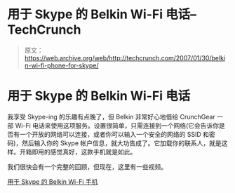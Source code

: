 # 用于 Skype 的 Belkin Wi-Fi 电话–TechCrunch

> 原文：<https://web.archive.org/web/http://techcrunch.com/2007/01/30/belkin-wi-fi-phone-for-skype/>

# 用于 Skype 的 Belkin Wi-Fi 电话

我享受 Skype-ing 的乐趣有点晚了，但 Belkin 非常好心地借给 CrunchGear 一部 Wi-Fi 电话来使用这项服务。设置很简单，只需连接到一个网络(它会告诉你是否有一个开放的网络可以连接，或者你可以输入一个安全的网络的 SSID 和密码)，然后输入你的 Skype 帐户信息，就大功告成了。它加载你的联系人，就是这样。开箱即用的感觉真好，这款手机就是如此。

我们很快会有一个完整的回顾，但现在，这里有一些视频。

[用于 Skype 的 Belkin Wi-Fi 手机](https://web.archive.org/web/20210417131053/http://www.belkin.com/skype/howitworks/)